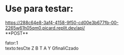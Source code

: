 <h1>Use para testar:</h1>
<a href="https://288c64e8-3af4-4158-9f50-cd00e3b677fb-00-2265w61h05qm0.picard.replit.dev/api/">https://288c64e8-3af4-4158-9f50-cd00e3b677fb-00-2265w61h05qm0.picard.replit.dev/api/</a>
<br />
**POST**
<p>fator:1<br />
texto:tesCte Z B T A Y GfinaliCzado</p>